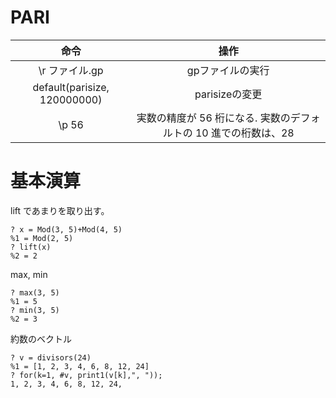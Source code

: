 # PARI



| 命令 | 操作 |
| :--: | :--: |
| \r ファイル.gp | gpファイルの実行 |
| default(parisize, 120000000) | parisizeの変更 |
| \p 56 | 実数の精度が 56 桁になる. 実数のデフォルトの 10 進での桁数は、28 |


# 基本演算

lift であまりを取り出す。

```PARI:
? x = Mod(3, 5)+Mod(4, 5)                                                                     
%1 = Mod(2, 5)
? lift(x)
%2 = 2
```

max, min

```PARI:
? max(3, 5)
%1 = 5
? min(3, 5)
%2 = 3
```

約数のベクトル

```PARI:
? v = divisors(24) 
%1 = [1, 2, 3, 4, 6, 8, 12, 24]
? for(k=1, #v, print1(v[k],", "));
1, 2, 3, 4, 6, 8, 12, 24, 
```


